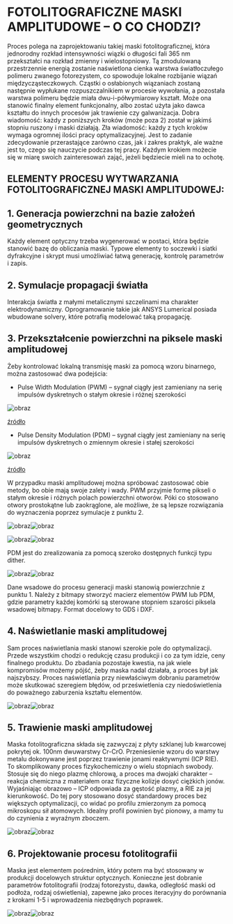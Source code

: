 # FOTOLITOGRAFICZNE MASKI AMPLITUDOWE – O CO CHODZI?

Proces polega na zaprojektowaniu takiej maski fotolitograficznej, która jednorodny rozkład intensywności wiązki o długości fali 365 nm przekształci na rozkład zmienny i wielostopniowy. Tą zmodulowaną przestrzennie energią zostanie naświetlona cienka warstwa światłoczułego polimeru zwanego fotorezystem, co spowoduje lokalne rozbijanie wiązań międzycząsteczkowych. Cząstki o osłabionych wiązaniach zostaną następnie wypłukane rozpuszczalnikiem w procesie wywołania, a pozostała warstwa polimeru będzie miała dwu-i-półwymiarowy kształt. Może ona stanowić finalny element funkcjonalny, albo zostać użyta jako dawca kształtu do innych procesów jak trawienie czy galwanizacja.
Dobra wiadomość: każdy z poniższych kroków (może poza 2) został w jakimś stopniu ruszony i maski działają.
Zła wiadomość: każdy z tych kroków wymaga ogromnej ilości pracy optymalizacyjnej. Jest to zadanie zdecydowanie przerastające zarówno czas, jak i zakres praktyk, ale ważne jest to, czego się nauczycie podczas tej pracy. Każdym krokiem możecie się w miarę swoich zainteresowań zająć, jeżeli będziecie mieli na to ochotę.

## ELEMENTY PROCESU WYTWARZANIA FOTOLITOGRAFICZNEJ MASKI AMPLITUDOWEJ:

## 1.	Generacja powierzchni na bazie założeń geometrycznych

Każdy element optyczny trzeba wygenerować w postaci, która będzie stanowić bazę do obliczania maski. Typowe elementy to soczewki i siatki dyfrakcyjne i skrypt musi umożliwiać łatwą generację, kontrolę parametrów i zapis.

## 2.	Symulacje propagacji światła

Interakcja światła z małymi metalicznymi szczelinami ma charakter elektrodynamiczny. Oprogramowanie takie jak ANSYS Lumerical posiada wbudowane solvery, które potrafią modelować taką propagację.

## 3.	Przekształcenie powierzchni na piksele maski amplitudowej

Żeby kontrolować lokalną transmisję maski za pomocą wzoru binarnego, można zastosować dwa podejścia:

- Pulse Width Modulation (PWM) – sygnał ciągły jest zamieniany na serię impulsów dyskretnych o stałym okresie i różnej szerokości

![obraz](https://github.com/user-attachments/assets/4f10c128-dfe3-4942-a8ef-06edde440b44)

[źródło](https://www.realdigital.org/doc/333049590c67cb553fc7f9880b2f79c3)

- Pulse Density Modulation (PDM) – sygnał ciągły jest zamieniany na serię impulsów dyskretnych o zmiennym okresie i stałej szerokości

![obraz](https://github.com/user-attachments/assets/c72343a5-793a-46d1-91a3-20d35cb18008)

[źródło](https://www.realdigital.org/doc/333049590c67cb553fc7f9880b2f79c3)

W przypadku maski amplitudowej można spróbować zastosować obie metody, bo obie mają swoje zalety i wady. PWM przyjmie formę pikseli o stałym okresie i różnych polach powierzchni otworów. Póki co stosowano otwory prostokątne lub zaokrąglone, ale możliwe, że są lepsze rozwiązania do wyznaczenia poprzez symulacje z punktu 2.

![obraz](https://github.com/user-attachments/assets/89963b21-dd67-416c-b832-293b01b6dd0c)![obraz](https://github.com/user-attachments/assets/9231d4ba-2007-4d43-b0c6-79c88e434243)

![obraz](https://github.com/user-attachments/assets/ddddaf13-7090-4ea0-a004-1bb05dd2d46a)![obraz](https://github.com/user-attachments/assets/07e084c3-afa8-4e3e-a6be-9dd2c2659e3d)

PDM jest do zrealizowania za pomocą szeroko dostępnych funkcji typu dither.

![obraz](https://github.com/user-attachments/assets/c6ab1e74-5303-465c-a308-2588598ff801)![obraz](https://github.com/user-attachments/assets/8b5a3e73-1860-467b-ba84-0716e8a70fd6)

Dane wsadowe do procesu generacji maski stanowią powierzchnie z punktu 1. Należy z bitmapy stworzyć macierz elementów PWM lub PDM, gdzie parametry każdej komórki są sterowane stopniem szarości piksela wsadowej bitmapy. Format docelowy to GDS i DXF.

## 4.	Naświetlanie maski amplitudowej

Sam proces naświetlania maski stanowi szerokie pole do optymalizacji. Przede wszystkim chodzi o redukcję czasu produkcji i co za tym idzie, ceny finalnego produktu. Do zbadania pozostaje kwestia, na jak wiele kompromisów możemy pójść, żeby maska nadal działała, a proces był jak najszybszy.
Proces naświetlania przy niewłaściwym dobraniu parametrów może skutkować szeregiem błędów, od prześwietlenia czy niedoświetlenia do poważnego zaburzenia kształtu elementów.

![obraz](https://github.com/user-attachments/assets/5ea65855-cca8-4fb1-bb05-df07e34daee7)![obraz](https://github.com/user-attachments/assets/cde64133-2714-4aec-bcd6-cdbf4de0ae84)

## 5.	Trawienie maski amplitudowej

Maska fotolitograficzna składa się zazwyczaj z płyty szklanej lub kwarcowej pokrytej ok. 100nm dwuwarstwy Cr-CrO. Przeniesienie wzoru do warstwy metalu dokonywane jest poprzez trawienie jonami reaktywnymi (ICP RIE). To skomplikowany proces fizykochemiczny o wielu stopniach swobody. Stosuje się do niego plazmę chlorową, a proces ma dwojaki charakter – reakcja chemiczna z materiałem oraz fizyczne kolizje dosyć ciężkich jonów. Wyjaśniając obrazowo – ICP odpowiada za gęstość plazmy, a RIE za jej kierunkowość. Do tej pory stosowano dosyć standardowy proces bez większych optymalizacji, co widać po profilu zmierzonym za pomocą mikroskopu sił atomowych. Idealny profil powinien być pionowy, a mamy tu do czynienia z wyraźnym zboczem.

![obraz](https://github.com/user-attachments/assets/dd264ce9-585c-499e-96cf-7bc6ae23d0e5)![obraz](https://github.com/user-attachments/assets/65bb5eff-ea84-4fcb-96d5-62940072f476)

## 6.	Projektowanie procesu fotolitografii

Maska jest elementem pośrednim, który potem ma być stosowany w produkcji docelowych struktur optycznych. Konieczne jest dobranie parametrów fotolitografii (rodzaj fotorezystu, dawka, odległość maski od podłoża, rodzaj oświetlenia), zapewne jako proces iteracyjny do porównania z krokami 1-5 i wprowadzenia niezbędnych poprawek.

![obraz](https://github.com/user-attachments/assets/b3d05e9c-92f2-42c7-b790-46e4383017bd)![obraz](https://github.com/user-attachments/assets/1de42a71-bfe3-4a5e-8e99-0b9db9455858)






